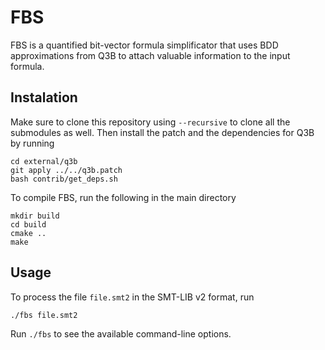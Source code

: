 # FBS

FBS is a quantified bit-vector formula simplificator that uses BDD approximations from Q3B to attach valuable information to the input formula.

## Instalation

Make sure to clone this repository using `--recursive` to clone all the submodules as well. Then install the patch and the dependencies for Q3B by running
```
cd external/q3b
git apply ../../q3b.patch
bash contrib/get_deps.sh
``` 

To compile FBS, run the following in the main directory
```
mkdir build
cd build
cmake ..
make
```

## Usage

To process the file `file.smt2` in the SMT-LIB v2 format, run
```
./fbs file.smt2
```

Run `./fbs` to see the available command-line options.

